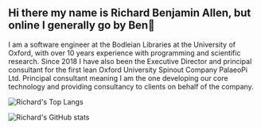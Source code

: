 ## Hi there my name is Richard Benjamin Allen, but online I generally go by Ben👋
I am a software engineer at the Bodleian Libraries at the University of Oxford, with over 10 years experience with programming and scientific research.
Since 2018 I have also been the Executive Director and principal consultant for the first lean Oxford University Spinout Company PalaeoPi Ltd. Principal consultant meaning I am the one developing our core technology and providing consultancy to clients on behalf of the company.

![Richard's Top Langs](https://github-readme-stats.vercel.app/api/top-langs/?username=BeebBenjamin&layout=compact)

![Richard's GitHub stats](https://github-readme-stats.vercel.app/api?username=BeebBenjamin&show=reviews,discussions_started,discussions_answered,prs_merged,prs_merged_percentage&show_icons=true&theme=transparent)
<!--
**BeebBenjamin/BeebBenjamin** is a ✨ _special_ ✨ repository because its `README.md` (this file) appears on your GitHub profile.

Here are some ideas to get you started:

- 🔭 I’m currently working on ...
- 🌱 I’m currently learning ...
- 👯 I’m looking to collaborate on ...
- 🤔 I’m looking for help with ...
- 💬 Ask me about ...
- 📫 How to reach me: ...
- 😄 Pronouns: ...
- ⚡ Fun fact: ...
-->
